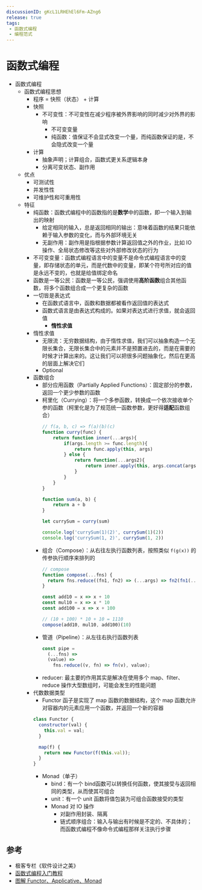 ```yaml
---
discussionID: gKcL1LRHEhEl6Fm-AZng6
release: true
tags:
 - 函数式编程
 - 编程范式
---
```


# 函数式编程

- 函数式编程
  - 函数式编程思想
    - 程序 = 快照（状态） + 计算
    - 快照
      - 不可变性：不可变性在减少程序被外界影响的同时减少对外界的影响
        - 不可变变量
        - 纯函数：值保证不会显式改变一个量，而纯函数保证的是，不会隐式改变一个量
    - 计算
      - 抽象声明；计算组合，函数式更关系逻辑本身
      - 分离可变状态、副作用
  - 优点
    - 可测试性
    - 并发性性
    - 可维护性和可重用性
  - 特征
    - 纯函数：函数式编程中的函数指的是**数学**中的函数，即一个输入到输出的映射
      - 给定相同的输入，总是返回相同的输出：意味着函数的结果只能依赖于输入参数的变化，而与外部环境无关
      - 无副作用：副作用是指根据参数计算返回值之外的作业，比如 IO 操作、全局状态修改等这些对外部修改状态的行为
    - 不可变变量：函数式编程语言中的变量不是命令式编程语言中的变量，即存储状态的单元，而是代数中的变量，即某个符号所对应的值是永远不变的，也就是给值绑定命名
    - 函数是一等公民：函数是一等公民，强调使用**高阶函数**组合其他函数，将多个函数组合成一个更复杂的函数
    - 一切皆是表达式
      - 在函数式语言中，函数和数据都被看作返回值的表达式
      - 函数式语言是由表达式构成的。如果对表达式进行求值，就会返回值
        - **惰性求值**
    - 惰性求值
      - 无限流：无穷数据结构，由于惰性求值，我们可以抽象构造一个无限长集合，无限长集合中的元素并不是预置进去的，而是在需要的时候才计算出来的。这让我们可以把很多问题抽象化，然后在更高的层面上解决它们
      - Optional
    - 函数组合
      - 部分应用函数（Partially Applied Functions）：固定部分的参数，返回一个更少参数的函数
      - 柯里化（Currying）：将一个多参函数，转换成一个依次接收单个参的函数（柯里化是为了规范统一函数参数，更好得**适配**函数组合）
        ```js
        // f(a, b, c) => f(a)(b)(c)
        function curry(func) {
            return function inner(...args){
                if(args.length >= func.length){
                    return func.apply(this, args)
                } else {
                    return function(...args2){
                        return inner.apply(this, args.concat(args2))
                    }
                }
            }
        }

        function sum(a, b) {
            return a + b
        }

        let currySum = curry(sum)

        console.log('currySum(1)(2)', currySum(1)(2))
        console.log('currySum(1, 2)', currySum(1, 2))
        ```
      - 组合（Compose）：从右往左执行函数列表，按照类似  `f(g(x))` 的传参执行顺序来排列的
        ```js
        // compose
        function compose(...fns) {
          return fns.reduce((fn1, fn2) => (...args) => fn2(fn1(...args)))
        }

        const add10 = x => x + 10
        const mul10 = x => x * 10
        const add100 = x => x + 100

        // (10 + 100) * 10 + 10 = 1110
        compose(add10, mul10, add100)(10)
        ```
      - 管道（Pipeline）：从左往右执行函数列表
        ```js
        const pipe =
          (...fns) =>
          (value) =>
            fns.reduce((v, fn) => fn(v), value);
        ```
      - reducer: 最主要的作用其实是解决在使用多个 map、filter、reduce 操作大型数组时，可能会发生的性能问题
    - 代数数据类型
      - Functor 函子是实现了 map 函数的数据结构，这个 map 函数允许对容器内的元素应用一个函数，并返回一个新的容器
      ```javascript
      class Functor {
        constructor(val) { 
          this.val = val; 
        }

        map(f) {
          return new Functor(f(this.val));
        }
      }
      ```
      - Monad（单子）
        - bind：有一个 bind函数可以转换任何函数，使其接受与返回相同的类型，从而使其可组合
        - unit：有一个 unit 函数将值包装为可组合函数接受的类型
        - Monad 对 IO 操作
          - 对副作用封装、隔离
          - 链式顺序组合：输入与输出有时候是不定的、不具体的；而函数式编程不像命令式编程那样关注执行步骤

## 参考

- 极客专栏《软件设计之美》
- [函数式编程入门教程](https://www.ruanyifeng.com/blog/2017/02/fp-tutorial.html)
- [图解 Functor、Applicative、Monad](https://sxyz.blog/functors-applicatives-and-monads-in-pictures/)